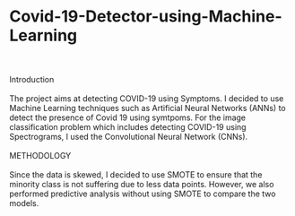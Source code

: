 # Covid-19-Detector-using-Machine-Learning
<br>
<br>
Introduction
<br>
<br>
The project aims at detecting COVID-19 using Symptoms. 
I decided to use Machine Learning techniques such as Artificial Neural Networks (ANNs) to detect the presence of Covid 19 using symtpoms.
For the image classification problem which includes detecting COVID-19 using Spectrograms, I used the Convolutional Neural Network (CNNs). 
<br>
<br>
METHODOLOGY
<br>
<br>
Since the data is skewed, I decided to use SMOTE to ensure that the minority class is not suffering due to less data points. 
However, we also performed predictive analysis without using SMOTE to compare the two models.
